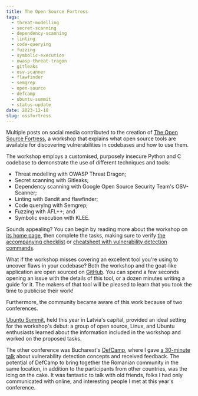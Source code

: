 ```yaml
---
title: The Open Source Fortress
tags:
  - threat-modelling
  - secret-scanning
  - dependency-scanning
  - linting
  - code-querying
  - fuzzing
  - symbolic-execution
  - owasp-threat-tragon
  - gitleaks
  - osv-scanner
  - flawfinder
  - semgrep
  - open-source
  - defcamp
  - ubuntu-summit
  - status-update
date: 2023-12-18
slug: ossfortress
---
```


Multiple posts on social media contributed to the creation of [The Open Source Fortress](https://ossfortress.io), a workshop that explains what open source tools are available for discovering vulnerabilities in codebases and how to use them.

The workshop employs a customised, purposely insecure Python and C codebase to demonstrate the use of different techniques and tools:

- Threat modelling with OWASP Threat Dragon;
- Secret scanning with Gitleaks;
- Dependency scanning with Google Open Source Security Team's OSV-Scanner;
- Linting with Bandit and flawfinder;
- Code querying with Semgrep;
- Fuzzing with AFL++; and
- Symbolic execution with KLEE.

Sounds appealing? You can begin by reading more about the workshop on [its home page](https://ossfortress.io), then complete the tasks, making sure to verify [the accompanying checklist](https://ossfortress.io/checklist) or [cheatsheet with vulnerability detection commands](https://ossfortress.io/cheatsheet).

What if the workshop misses covering an excellent tool you're using to uncover flaws in your codebase? Both the workshop and the goat-like application are open sourced on [GitHub](https://github.com/iosifache/oss_fortress). You can spend a few seconds opening an issue with the details of this tool, or a dozen minutes writing a guide for it. The makers of that tool will be pleased to learn that you took the time to publicise their work!

Furthermore, the community became aware of this work because of two conferences.

[Ubuntu Summit](https://events.canonical.com/event/31/), held this year in Latvia's capital, provided an ideal setting for the workshop's debut: a group of open source, Linux, and Ubuntu enthusiasts learned about the information included in the workshop and worked on the proposed tasks.

The other conference was Bucharest's [DefCamp](https://def.camp/), where I gave [a 30-minute talk](https://ossfortress.io/defcamp) about vulnerability detection concepts and received feedback. The potential of DefCamp to bring together the Romanian community in the same location, in addition to the participants from other countries, was the icing on the cake. It was fantastic to talk with old friends, folks I had only communicated with online, and interesting people I met at this year's conference.
